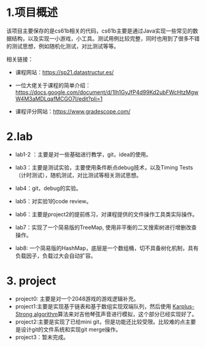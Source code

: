 # 1.项目概述

该项目主要保存的是cs61b相关的代码，cs61b主要是通过Java实现一些常见的数据结构，以及实现一小游戏，小工具。测试用例比较完整，同时也用到了很多不错的测试思想，例如随机化测试，对比测试等等。

相关链接：

- 课程网站：https://sp21.datastructur.es/

- 一位大佬关于课程的简单介绍：https://docs.google.com/document/d/1lh1GyJfP4d99Kd2ubFWcHtzMgwW4M3aMDLqafMCGO7I/edit?pli=1

- 课程评分网站：https://www.gradescope.com/



# 2.lab

- lab1-2 ：主要是对一些基础进行教学，git，idea的使用。

- lab3：主要是测试实验，主要使用条件断点debug技术，以及Timing Tests（计时测试），随机测试，对比测试等相关测试思想。

- lab4：git，debug的实验。

- lab5：对实验1的code review。
- lab6：主要是project2的提前练习，对课程提供的文件操作工具类实际操作。
- lab7：实现了一个简易版的TreeMap, 使用非平衡的二叉搜索树进行增删改查操作。
- lab8:  一个简易版的HashMap，底层是一个数组桶，切不具备树化机制，具有负载因子，负载过大会自动扩容。



# 3. project

- project0: 主要是对一个2048游戏的游戏逻辑补充。
- project1:主要是实现基于链表和基于数组实现双端队列，然后使用 [Karplus-Strong algorithm](http://en.wikipedia.org/wiki/Karplus–Strong_string_synthesis)算法来对吉他琴弦声音进行模拟，这个部分已经实现好了。
- project2:主要是实现了已给mini  git，但是功能还比较受限。比较难的点主要是设计git的文件系统和实现git merge操作。
- project3：暂未完成。